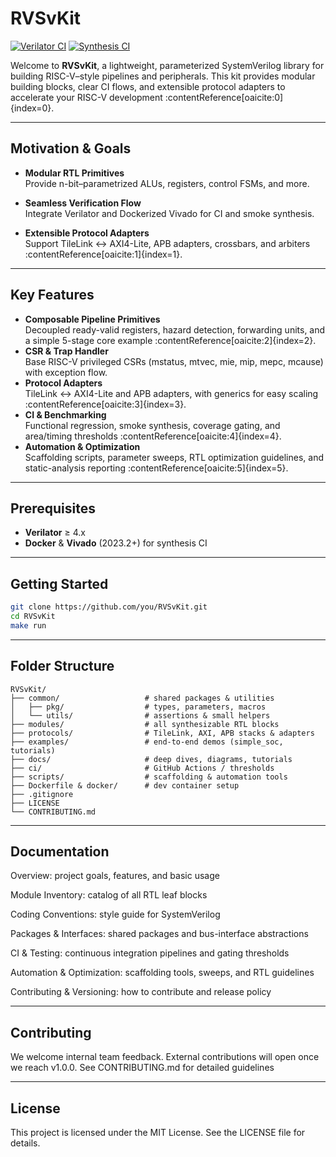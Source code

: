 # RVSvKit

[![Verilator CI](https://github.com/you/RVSvKit/actions/workflows/verilator.yml/badge.svg)]() [![Synthesis CI](https://github.com/you/RVSvKit/actions/workflows/vivado_docker.yml/badge.svg)]()

Welcome to **RVSvKit**, a lightweight, parameterized SystemVerilog library for building RISC-V–style pipelines and peripherals. This kit provides modular building blocks, clear CI flows, and extensible protocol adapters to accelerate your RISC-V development :contentReference[oaicite:0]{index=0}.

---

## Motivation & Goals

- **Modular RTL Primitives**  
  Provide n-bit–parametrized ALUs, registers, control FSMs, and more.

- **Seamless Verification Flow**  
  Integrate Verilator and Dockerized Vivado for CI and smoke synthesis.

- **Extensible Protocol Adapters**  
  Support TileLink ↔ AXI4-Lite, APB adapters, crossbars, and arbiters :contentReference[oaicite:1]{index=1}.

---

## Key Features

- **Composable Pipeline Primitives**  
  Decoupled ready-valid registers, hazard detection, forwarding units, and a simple 5-stage core example :contentReference[oaicite:2]{index=2}.  
- **CSR & Trap Handler**  
  Base RISC-V privileged CSRs (mstatus, mtvec, mie, mip, mepc, mcause) with exception flow.  
- **Protocol Adapters**  
  TileLink ↔ AXI4-Lite and APB adapters, with generics for easy scaling :contentReference[oaicite:3]{index=3}.  
- **CI & Benchmarking**  
  Functional regression, smoke synthesis, coverage gating, and area/timing thresholds :contentReference[oaicite:4]{index=4}.  
- **Automation & Optimization**  
  Scaffolding scripts, parameter sweeps, RTL optimization guidelines, and static-analysis reporting :contentReference[oaicite:5]{index=5}.  

---

## Prerequisites

- **Verilator** ≥ 4.x  
- **Docker** & **Vivado** (2023.2+) for synthesis CI  

---

## Getting Started

```bash
git clone https://github.com/you/RVSvKit.git
cd RVSvKit
make run
```

---

## Folder Structure

```
RVSvKit/
├── common/                   # shared packages & utilities
│   ├── pkg/                  # types, parameters, macros
│   └── utils/                # assertions & small helpers
├── modules/                  # all synthesizable RTL blocks
├── protocols/                # TileLink, AXI, APB stacks & adapters
├── examples/                 # end-to-end demos (simple_soc, tutorials)
├── docs/                     # deep dives, diagrams, tutorials
├── ci/                       # GitHub Actions / thresholds
├── scripts/                  # scaffolding & automation tools
├── Dockerfile & docker/      # dev container setup
├── .gitignore
├── LICENSE
└── CONTRIBUTING.md
```

---

## Documentation

Overview: project goals, features, and basic usage 

Module Inventory: catalog of all RTL leaf blocks

Coding Conventions: style guide for SystemVerilog

Packages & Interfaces: shared packages and bus-interface abstractions

CI & Testing: continuous integration pipelines and gating thresholds

Automation & Optimization: scaffolding tools, sweeps, and RTL guidelines

Contributing & Versioning: how to contribute and release policy

--- 

## Contributing

We welcome internal team feedback. External contributions will open once we reach v1.0.0. See CONTRIBUTING.md for detailed guidelines

--- 

## License

This project is licensed under the MIT License. See the LICENSE file for details.